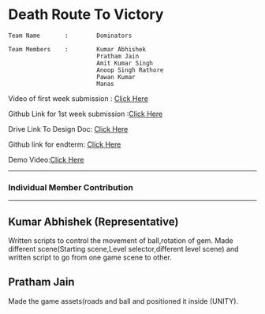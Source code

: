 # Death Route To Victory
```
Team Name       :        Dominators

Team Members    :        Kumar Abhishek
                         Pratham Jain
                         Amit Kumar Singh
                         Anoop Singh Rathore
                         Pawan Kumar
                         Manas
```
Video of first week submission : [Click Here](https://drive.google.com/file/d/18OkGrqV8RNnlJEcZ54kigrr7UMN1CXV7/view?usp=sharing)

Github Link for 1st week submission :[Click Here](https://github.com/kabhishek20/evaluation-1)

Drive Link To Design Doc: [Click Here](https://docs.google.com/document/d/161-L78ks1iEg2R0ZMZS0-N3ZoGo4MRaCXnFEcvzJKsg/edit?usp=sharing)

Github link for endterm: [Click Here](https://github.com/kabhishek20/Death-Route-To-Victory)

Demo Video:[Click Here](https://drive.google.com/file/d/1R0UXPUSGQBILp2bLlLHK7NLH2iMCc8-Y/view?usp=sharing)

---

### Individual Member Contribution
---

## Kumar Abhishek (Representative)
Written scripts to control the movement of ball,rotation of gem. Made different scene(Starting scene,Level selector,different level scene) and written script to go from one game scene to other.

## Pratham Jain 
Made the game assets(roads and ball and positioned it inside (UNITY).

